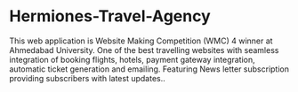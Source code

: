 # Hermiones-Travel-Agency
This web application is Website Making Competition (WMC) 4 winner at Ahmedabad University. One of the best travelling websites with seamless integration of booking flights, hotels, payment gateway integration, automatic ticket generation and emailing. Featuring News letter subscription providing subscribers with latest updates..

